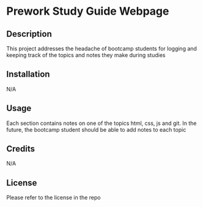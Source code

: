# Prework Study Guide Webpage

## Description

This project addresses the headache of bootcamp students for logging and keeping track of the topics and notes
they make during studies


## Installation
N/A
## Usage

Each section contains notes on one of the topics html, css, js and git. In the future, the bootcamp student should be able to add notes to each topic

## Credits
N/A
## License
Please refer to the license in the repo

